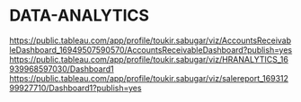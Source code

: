 # DATA-ANALYTICS

https://public.tableau.com/app/profile/toukir.sabugar/viz/AccountsReceivableDashboard_16949507590570/AccountsReceivableDashboard?publish=yes
https://public.tableau.com/app/profile/toukir.sabugar/viz/HRANALYTICS_16939968597030/Dashboard1
https://public.tableau.com/app/profile/toukir.sabugar/viz/salereport_16931299927710/Dashboard1?publish=yes
